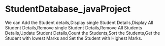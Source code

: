 # StudentDatabase_javaProject
We can Add the Student details,Display single Student Details,Display All Student Details,Remove single Student Details,Remove All Students Details,Update Student Details,Count the Students,Sort the Students,Get the Student with lowest Marks and Set the Student with Highest Marks.
